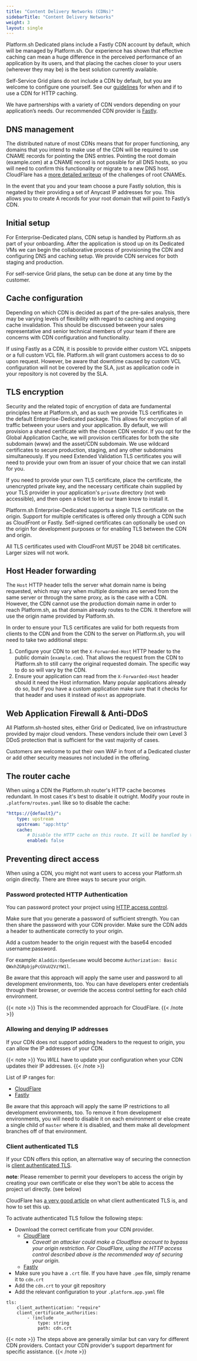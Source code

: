 ```yaml
---
title: "Content Delivery Networks (CDNs)"
sidebarTitle: "Content Delivery Networks"
weight: 3
layout: single
---
```


Platform.sh Dedicated plans include a Fastly CDN account by default, which will be managed by Platform.sh.  Our experience has shown that effective caching can mean a huge difference in the perceived performance of an application by its users, and that placing the caches closer to your users (wherever they may be) is the best solution currently available.

Self-Service Grid plans do not include a CDN by default, but you are welcome to configure one yourself.  See our [guidelines](/bestpractices/http-caching.md) for when and if to use a CDN for HTTP caching.

We have partnerships with a variety of CDN vendors depending on your application’s needs.  Our recommended CDN provider is [Fastly](/domains/cdn/fastly.md).

## DNS management

The distributed nature of most CDNs means that for proper functioning, any domains that you intend to make use of the CDN will be required to use CNAME records for pointing the DNS entries.  Pointing the root domain (example.com) at a CNAME record is not possible for all DNS hosts, so you will need to confirm this functionality or migrate to a new DNS host.  CloudFlare has a [more detailed writeup](https://blog.cloudflare.com/introducing-cname-flattening-rfc-compliant-cnames-at-a-domains-root/) of the challenges of root CNAMEs.

In the event that you and your team choose a pure Fastly solution, this is negated by their providing a set of Anycast IP addresses for you.  This allows you to create A records for your root domain that will point to Fastly’s CDN.

## Initial setup

For Enterprise-Dedicated plans, CDN setup is handled by Platform.sh as part of your onboarding.  After the application is stood up on its Dedicated VMs we can begin the collaborative process of provisioning the CDN and configuring DNS and caching setup. We provide CDN services for both staging and production.

For self-service Grid plans, the setup can be done at any time by the customer.

## Cache configuration

Depending on which CDN is decided as part of the pre-sales analysis, there may be varying levels of flexibility with regard to caching and ongoing cache invalidation.  This should be discussed between your sales representative and senior technical members of your team if there are concerns with CDN configuration and functionality.

If using Fastly as a CDN, it is possible to provide either custom VCL snippets or a full custom VCL file.  Platform.sh will grant customers access to do so upon request.  However, be aware that downtime caused by custom VCL configuration will not be covered by the SLA, just as application code in your repository is not covered by the SLA.

## TLS encryption

Security and the related topic of encryption of data are fundamental principles here at Platform.sh, and as such we provide TLS certificates in the default Enterprise-Dedicated package.  This allows for encryption of all traffic between your users and your application.  By default, we will provision a shared certificate with the chosen CDN vendor.  If you opt for the Global Application Cache, we will provision certificates for both the site subdomain (www) and the asset/CDN subdomain.  We use wildcard certificates to secure production, staging, and any other subdomains simultaneously.  If you need Extended Validation TLS certificates you will need to provide your own from an issuer of your choice that we can install for you.

If you need to provide your own TLS certificate, place the certificate, the unencrypted private key, and the necessary certificate chain supplied by your TLS provider in your application's `private` directory (not web accessible), and then open a ticket to let our team know to install it.

Platform.sh Enterprise-Dedicated supports a single TLS certificate on the origin. Support for multiple certificates is offered only through a CDN such as CloudFront or Fastly. Self-signed certificates can optionally be used on the origin for development purposes or for enabling TLS between the CDN and origin.

All TLS certificates used with CloudFront MUST be 2048 bit certificates.  Larger sizes will not work.

## Host Header forwarding

The `Host` HTTP header tells the server what domain name is being requested, which may vary when multiple domains are served from the same server or through the same proxy, as is the case with a CDN.  However, the CDN cannot use the production domain name in order to reach Platform.sh, as that domain already routes to the CDN.  It therefore will use the origin name provided by Platform.sh.

In order to ensure your TLS certificates are valid for both requests from clients to the CDN and from the CDN to the server on Platform.sh, you will need to take two additional steps:

1. Configure your CDN to set the `X-Forwarded-Host` HTTP header to the public domain (`example.com`).  That allows the request from the CDN to Platform.sh to still carry the original requested domain.  The specific way to do so will vary by the CDN.
2. Ensure your application can read from the `X-Forwarded-Host` header should it need the Host information.  Many popular applications already do so, but if you have a custom application make sure that it checks for that header and uses it instead of `Host` as appropriate.

## Web Application Firewall & Anti-DDoS

All Platform.sh-hosted sites, either Grid or Dedicated, live on infrastructure provided by major cloud vendors.  These vendors include their own Level 3 DDoS protection that is sufficient for the vast majority of cases.

Customers are welcome to put their own WAF in front of a Dedicated cluster or add other security measures not included in the offering.

## The router cache

When using a CDN the Platform.sh router's HTTP cache becomes redundant.  In most cases it's best to disable it outright.  Modify your route in `.platform/routes.yaml` like so to disable the cache:

```yaml
"https://{default}/":
    type: upstream
    upstream: "app:http"
    cache:
        # Disable the HTTP cache on this route. It will be handled by the CDN instead.
        enabled: false
```

## Preventing direct access

When using a CDN, you might not want users to access your Platform.sh origin directly. There are three ways to secure your origin.

### Password protected HTTP Authentication

You can password protect your project using [HTTP access control](/administration/web/configure-environment.md#http-access-control).

Make sure that you generate a password of sufficient strength. You can then share the password with your CDN provider. Make sure the CDN adds a header to authenticate correctly to your origin.

Add a custom header to the origin request with the base64 encoded username:password.

For example: `Aladdin:OpenSesame` would become `Authorization: Basic QWxhZGRpbjpPcGVuU2VzYW1l`.

Be aware that this approach will apply the same user and password to all development environments, too.  You can have developers enter credentials through their browser, or override the access control setting for each child environment.

{{< note >}}
This is the recommended approach for CloudFlare.
{{< /note >}}

### Allowing and denying IP addresses

If your CDN does not support adding headers to the request to origin, you can allow the IP addresses of your CDN.

{{< note >}}
You *WILL* have to update your configuration when your CDN updates their IP addresses.
{{< /note >}}

List of IP ranges for:

- [CloudFlare](https://www.cloudflare.com/ips/)
- [Fastly](https://docs.fastly.com/en/guides/accessing-fastlys-ip-ranges)

Be aware that this approach will apply the same IP restrictions to all development environments, too.  To remove it from development environments, you will need to disable it on each environment or else create a single child of `master` where it is disabled, and them make all development branches off of that environment.

### Client authenticated TLS

If your CDN offers this option, an alternative way of securing the connection is [client authenticated TLS](/configuration/routes/https.md#client-authenticated-tls).

**note**: Please remember to permit your developers to access the origin by creating your own certificate or else they won't be able to access the project url directly. (see below)

CloudFlare has [a very good article](https://support.cloudflare.com/hc/en-us/articles/204899617-Authenticated-Origin-Pulls) on what client authenticated TLS is, and how to set this up.

To activate authenticated TLS follow the following steps:

- Download the correct certificate from your CDN provider.
     - [CloudFlare](https://support.cloudflare.com/hc/en-us/article_attachments/360044928032/origin-pull-ca.pem)
         - *Caveat! an attacker could make a Cloudflare account to bypass your origin restriction. For CloudFlare, using the HTTP access control described above is the recommended way of securing your origin.*
     - [Fastly](https://docs.fastly.com/products/waf-tuning-plus-package#authenticated-tls-to-origin)
- Make sure you have a `.crt` file. If you have have `.pem` file, simply rename it to `cdn.crt`
- Add the `cdn.crt` to your git repository
- Add the relevant configuration to your `.platform.app.yaml` file
```
tls:
    client_authentication: "require"
    client_certificate_authorities:
        - !include
            type: string
            path: cdn.crt
```

{{< note >}}
The steps above are generally similar but can vary for different CDN providers. Contact your CDN provider's support department for specific assistance.
{{< /note >}}
